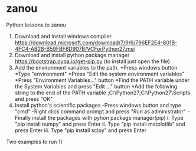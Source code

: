 # zanou
Python lessons to zanou

1.  Download and Install windows compiler
https://download.microsoft.com/download/7/9/6/796EF2E4-801B-4FC4-AB28-B59FBF6D907B/VCForPython27.msi
2.  Download and install python package manager
https://bootstrap.pypa.io/get-pip.py  (to install just open the file)
3.  Add the environment variables to the path. 
 *Press windows button
 *Type "environment"
 *Press "Edit the system environment variables"
 *Press "Environment Variables..." button
 *Find the PATH variable under the System Variables and press "Edit ..." button
 *Add the following string to the end of the PATH variable  ;C:\Python27;C:\Python27\Scripts and press "OK"
4.  Install python's scientific packages
  -Press windows button and type "cmd"
  -Right click command prompt and press "Run as administrator"
  -Finally install the packages with pyhon package manager(pip)
		i.   Type "pip install numpy" and press Enter
		ii.  Type "pip install matplotlib" and press Enter
		iii. Type "pip install scipy" and press Enter
		
Two examples to run
1)
